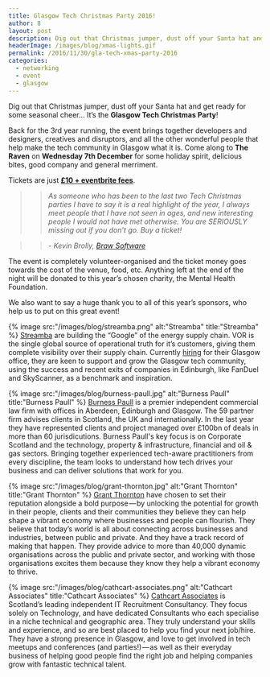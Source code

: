 ```yaml
---
title: Glasgow Tech Christmas Party 2016!
author: 8
layout: post
description: Dig out that Christmas jumper, dust off your Santa hat and get ready for some seasonal cheer… It’s the Glasgow Tech Christmas Party!
headerImage: /images/blog/xmas-lights.gif
permalink: /2016/11/30/gla-tech-xmas-party-2016
categories:
  - networking
  - event
  - glasgow
---
```

Dig out that Christmas jumper, dust off your Santa hat and get ready for some seasonal cheer… It’s the **Glasgow Tech Christmas Party**!

Back for the 3rd year running, the event brings together developers and designers, creatives and disruptors, and all the other wonderful people that help make the tech community in Glasgow what it is.
Come along to **The Raven** on **Wednesday 7th December** for some holiday spirit, delicious bites, good company and general merriment.

Tickets are just __[£10 + eventbrite fees](https://gla-xmas-tech.eventbrite.com/?aff=rookieoven)__.

>>_As someone who has been to the last two Tech Christmas parties I have to say it is a real highlight of the year, I always meet people that I have not seen in ages, and new interesting people I would not have met otherwise. You are SERIOUSLY missing out if you don’t go. Buy a ticket!_

>>_- Kevin Brolly, [Braw Software](http://www.thisisbraw.co.uk/)_

The event is completely volunteer-organised and the ticket money goes towards the cost of the venue, food, etc. Anything left at the end of the night will be donated to this year’s chosen charity, the Mental Health Foundation.

We also want to say a huge thank you to all of this year’s sponsors, who help us to put on this great event!

{% image src:"/images/blog/streamba.png" alt:"Streamba" title:"Streamba" %}
[Streamba](http://streamba.net) are building the “Google” of the energy supply chain. VOR is the single global source of operational truth for it’s customers, giving them complete visibility over their supply chain. Currently [hiring](http://www.streamba.net/careers) for their Glasgow office, they are keen to support and grow the Glasgow tech community, using the success and recent exits of companies in Edinburgh, like FanDuel and SkyScanner, as a benchmark and inspiration.

{% image src:"/images/blog/burness-paull.jpg" alt:"Burness Paull" title:"Burness Paull" %}
[Burness Paull](http://www.burnesspaull.com) is a premier independent commercial law firm with offices in Aberdeen, Edinburgh and Glasgow. The 59 partner firm advises clients in Scotland, the UK and internationally. In the last year they have represented clients and project managed over £100bn of deals in more than 60 jurisdicutions. Burness Paull's key focus is on Corporate Scotland and the technology, property & infrastructure, financial and oil & gas sectors. Bringing together experienced tech-aware practitioners from every discipline, the team looks to understand how tech drives your business and can deliver solutions that work for you.

{% image src:"/images/blog/grant-thornton.jpg" alt:"Grant Thornton" title:"Grant Thornton" %}
[Grant Thornton](http://www.grantthornton.co.uk) have chosen to set their reputation alongside a bold purpose — by unlocking the potential for growth in their people, clients and their communities they believe they can help shape a vibrant economy where businesses and people can flourish. They believe that today’s world is all about connecting across businesses and industries, between public and private. And they have a track record of making that happen. They provide advice to more than 40,000 dynamic organisations across the public and private sector, and working with those organisations excites them because they know they help a vibrant economy to thrive.

{% image src:"/images/blog/cathcart-associates.png" alt:"Cathcart Associates" title:"Cathcart Associates" %}
[Cathcart Associates](http://cathcartassociates.com) is Scotland’s leading independent IT Recruitment Consultancy. They focus solely on Technology, and have dedicated Consultants who each specialise in a niche technical and geographic area. They truly understand your skills and experience, and so are best placed to help you find your next job/hire. They have a strong presence in Glasgow, and love to get involved in tech meetups and conferences (and parties!) — as well as their everyday business of helping good people find the right job and helping companies grow with fantastic technical talent.